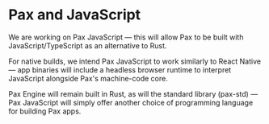 # Pax and JavaScript

We are working on Pax JavaScript — this will allow Pax to be built with JavaScript/TypeScript as an alternative to Rust.

For native builds, we intend Pax JavaScript to work similarly to React Native — app binaries will include a headless browser runtime to interpret JavaScript alongside Pax's machine-code core.

Pax Engine will remain built in Rust, as will the standard library (pax-std) — Pax JavaScript will simply offer another choice of programming language for
building Pax apps.


